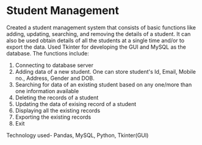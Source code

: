 # Student Management
Created a student management system that consists of basic functions like adding, updating, searching, and removing the details of a student.
It can also be used obtain details of all the students at a single time and/or to export the data.
Used Tkinter for developing the GUI and MySQL as the database. 
The functions include:
  1. Connecting to database server
  2. Adding data of a new student. One can store student's Id, Email, Mobile no., Address, Gender and DOB.
  3. Searching for data of an existing student based on any one/more than one information available
  4. Deleting the records of a student
  5. Updating the data of exising record of a student
  6. Displaying all the existing records
  7. Exporting the existing records
  8. Exit 

  Technology used- Pandas, MySQL, Python, Tkinter(GUI)
